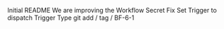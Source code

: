 Initial README
We are improving the Workflow
Secret Fix
Set Trigger to dispatch
Trigger Type
git add / tag / BF-6-1